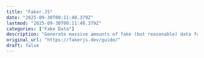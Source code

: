 ```yaml
---
title: "Faker.JS"
date: "2025-09-30T00:11:40.379Z"
lastmod: "2025-09-30T00:11:40.379Z"
categories: ["Fake Data"]
description: "Generate massive amounts of fake (but reasonable) data for testing and development."
original_url: "https://fakerjs.dev/guide/"
draft: false
---
```

